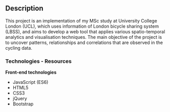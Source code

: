 ## Description

This project is an implementation of my MSc study at University College London (UCL), which uses information of London bicycle sharing system (LBSS), and aims to develop a web tool that applies various spatio-temporal analytics and visualisation techniques. The main objective of the project is to uncover patterns, relationships and correlations that are observed in the cycling data. 

### Technologies - Resources

**Front-end technologies**

- JavaScript (ES6)
- HTML5
- CSS3
- jQuery
- Bootstrap
